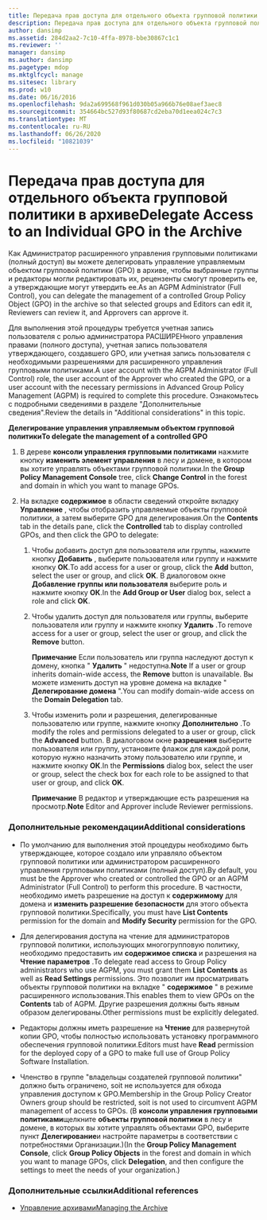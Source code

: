 ```yaml
---
title: Передача прав доступа для отдельного объекта групповой политики в архиве
description: Передача прав доступа для отдельного объекта групповой политики в архиве
author: dansimp
ms.assetid: 284d2aa2-7c10-4ffa-8978-bbe30867c1c1
ms.reviewer: ''
manager: dansimp
ms.author: dansimp
ms.pagetype: mdop
ms.mktglfcycl: manage
ms.sitesec: library
ms.prod: w10
ms.date: 06/16/2016
ms.openlocfilehash: 9da2a699568f961d030b05a966b76e08aef3aec8
ms.sourcegitcommit: 354664bc527d93f80687cd2eba70d1eea024c7c3
ms.translationtype: MT
ms.contentlocale: ru-RU
ms.lasthandoff: 06/26/2020
ms.locfileid: "10821039"
---
```

# <span data-ttu-id="ed53e-103">Передача прав доступа для отдельного объекта групповой политики в архиве</span><span class="sxs-lookup"><span data-stu-id="ed53e-103">Delegate Access to an Individual GPO in the Archive</span></span>


<span data-ttu-id="ed53e-104">Как Администратор расширенного управления групповыми политиками (полный доступ) вы можете делегировать управление управляемым объектом групповой политики (GPO) в архиве, чтобы выбранные группы и редакторы могли редактировать их, рецензенты смогут проверить ее, а утверждающие могут утвердить ее.</span><span class="sxs-lookup"><span data-stu-id="ed53e-104">As an AGPM Administrator (Full Control), you can delegate the management of a controlled Group Policy Object (GPO) in the archive so that selected groups and Editors can edit it, Reviewers can review it, and Approvers can approve it.</span></span>

<span data-ttu-id="ed53e-105">Для выполнения этой процедуры требуется учетная запись пользователя с ролью администратора РАСШИРЕНного управления правами (полного доступа), учетная запись пользователя утверждающего, создавшего GPO, или учетная запись пользователя с необходимыми разрешениями для расширенного управления групповыми политиками.</span><span class="sxs-lookup"><span data-stu-id="ed53e-105">A user account with the AGPM Administrator (Full Control) role, the user account of the Approver who created the GPO, or a user account with the necessary permissions in Advanced Group Policy Management (AGPM) is required to complete this procedure.</span></span> <span data-ttu-id="ed53e-106">Ознакомьтесь с подробными сведениями в разделе "Дополнительные сведения".</span><span class="sxs-lookup"><span data-stu-id="ed53e-106">Review the details in "Additional considerations" in this topic.</span></span>

**<span data-ttu-id="ed53e-107">Делегирование управления управляемым объектом групповой политики</span><span class="sxs-lookup"><span data-stu-id="ed53e-107">To delegate the management of a controlled GPO</span></span>**

1.  <span data-ttu-id="ed53e-108">В дереве **консоли управления групповыми политиками** нажмите кнопку **изменить элемент управления** в лесу и домене, в котором вы хотите управлять объектами групповой политики.</span><span class="sxs-lookup"><span data-stu-id="ed53e-108">In the **Group Policy Management Console** tree, click **Change Control** in the forest and domain in which you want to manage GPOs.</span></span>

2.  <span data-ttu-id="ed53e-109">На вкладке **содержимое** в области сведений откройте вкладку **Управление** , чтобы отобразить управляемые объекты групповой политики, а затем выберите GPO для делегирования.</span><span class="sxs-lookup"><span data-stu-id="ed53e-109">On the **Contents** tab in the details pane, click the **Controlled** tab to display controlled GPOs, and then click the GPO to delegate:</span></span>

    1.  <span data-ttu-id="ed53e-110">Чтобы добавить доступ для пользователя или группы, нажмите кнопку **Добавить** , выберите пользователя или группу и нажмите кнопку **ОК**.</span><span class="sxs-lookup"><span data-stu-id="ed53e-110">To add access for a user or group, click the **Add** button, select the user or group, and click **OK**.</span></span> <span data-ttu-id="ed53e-111">В диалоговом окне **Добавление группы или пользователя** выберите роль и нажмите кнопку **ОК**.</span><span class="sxs-lookup"><span data-stu-id="ed53e-111">In the **Add Group or User** dialog box, select a role and click **OK**.</span></span>

    2.  <span data-ttu-id="ed53e-112">Чтобы удалить доступ для пользователя или группы, выберите пользователя или группу и нажмите кнопку **Удалить** .</span><span class="sxs-lookup"><span data-stu-id="ed53e-112">To remove access for a user or group, select the user or group, and click the **Remove** button.</span></span>

        <span data-ttu-id="ed53e-113">**Примечание**  Если пользователь или группа наследуют доступ к домену, кнопка " **Удалить** " недоступна.</span><span class="sxs-lookup"><span data-stu-id="ed53e-113">**Note** If a user or group inherits domain-wide access, the **Remove** button is unavailable.</span></span> <span data-ttu-id="ed53e-114">Вы можете изменить доступ на уровне домена на вкладке " **Делегирование домена** ".</span><span class="sxs-lookup"><span data-stu-id="ed53e-114">You can modify domain-wide access on the **Domain Delegation** tab.</span></span>

         

    3.  <span data-ttu-id="ed53e-115">Чтобы изменить роли и разрешения, делегированные пользователю или группе, нажмите кнопку **Дополнительно** .</span><span class="sxs-lookup"><span data-stu-id="ed53e-115">To modify the roles and permissions delegated to a user or group, click the **Advanced** button.</span></span> <span data-ttu-id="ed53e-116">В диалоговом окне **разрешения** выберите пользователя или группу, установите флажок для каждой роли, которую нужно назначить этому пользователю или группе, и нажмите кнопку **ОК**.</span><span class="sxs-lookup"><span data-stu-id="ed53e-116">In the **Permissions** dialog box, select the user or group, select the check box for each role to be assigned to that user or group, and click **OK**.</span></span>

        <span data-ttu-id="ed53e-117">**Примечание**  В редактор и утверждающие есть разрешения на просмотр.</span><span class="sxs-lookup"><span data-stu-id="ed53e-117">**Note** Editor and Approver include Reviewer permissions.</span></span>

         

### <span data-ttu-id="ed53e-118">Дополнительные рекомендации</span><span class="sxs-lookup"><span data-stu-id="ed53e-118">Additional considerations</span></span>

-   <span data-ttu-id="ed53e-119">По умолчанию для выполнения этой процедуры необходимо быть утверждающее, которое создало или управляло объектом групповой политики или администратором расширенного управления групповыми политиками (полный доступ).</span><span class="sxs-lookup"><span data-stu-id="ed53e-119">By default, you must be the Approver who created or controlled the GPO or an AGPM Administrator (Full Control) to perform this procedure.</span></span> <span data-ttu-id="ed53e-120">В частности, необходимо иметь разрешение на доступ к **содержимому** для домена и **изменить разрешение безопасности** для этого объекта групповой политики.</span><span class="sxs-lookup"><span data-stu-id="ed53e-120">Specifically, you must have **List Contents** permission for the domain and **Modify Security** permission for the GPO.</span></span>

-   <span data-ttu-id="ed53e-121">Для делегирования доступа на чтение для администраторов групповой политики, использующих многогрупповую политику, необходимо предоставить им **содержимое списка** и разрешения на **Чтение параметров** .</span><span class="sxs-lookup"><span data-stu-id="ed53e-121">To delegate read access to Group Policy administrators who use AGPM, you must grant them **List Contents** as well as **Read Settings** permissions.</span></span> <span data-ttu-id="ed53e-122">Это позволит им просматривать объекты групповой политики на вкладке " **содержимое** " в режиме расширенного использования.</span><span class="sxs-lookup"><span data-stu-id="ed53e-122">This enables them to view GPOs on the **Contents** tab of AGPM.</span></span> <span data-ttu-id="ed53e-123">Другие разрешения должны быть явным образом делегированы.</span><span class="sxs-lookup"><span data-stu-id="ed53e-123">Other permissions must be explicitly delegated.</span></span>

-   <span data-ttu-id="ed53e-124">Редакторы должны иметь разрешение на **Чтение** для развернутой копии GPO, чтобы полностью использовать установку программного обеспечения групповой политики.</span><span class="sxs-lookup"><span data-stu-id="ed53e-124">Editors must have **Read** permission for the deployed copy of a GPO to make full use of Group Policy Software Installation.</span></span>

-   <span data-ttu-id="ed53e-125">Членство в группе "владельцы создателей групповой политики" должно быть ограничено, soit не используется для обхода управления доступом к GPO.</span><span class="sxs-lookup"><span data-stu-id="ed53e-125">Membership in the Group Policy Creator Owners group should be restricted, soit is not used to circumvent AGPM management of access to GPOs.</span></span> <span data-ttu-id="ed53e-126">(В **консоли управления групповыми политиками**щелкните **объекты групповой политики** в лесу и домене, в которых вы хотите управлять объектами GPO, выберите пункт **Делегирование**и настройте параметры в соответствии с потребностями Организации.)</span><span class="sxs-lookup"><span data-stu-id="ed53e-126">(In the **Group Policy Management Console**, click **Group Policy Objects** in the forest and domain in which you want to manage GPOs, click **Delegation**, and then configure the settings to meet the needs of your organization.)</span></span>

### <span data-ttu-id="ed53e-127">Дополнительные ссылки</span><span class="sxs-lookup"><span data-stu-id="ed53e-127">Additional references</span></span>

-   [<span data-ttu-id="ed53e-128">Управление архивами</span><span class="sxs-lookup"><span data-stu-id="ed53e-128">Managing the Archive</span></span>](managing-the-archive-agpm40.md)

 

 





